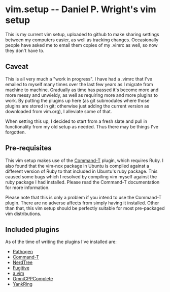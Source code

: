 # vim.setup -- Daniel P. Wright's vim setup

This is my current vim setup, uploaded to github to make sharing settings
between my computers easier, as well as tracking changes.  Occasionally people
have asked me to email them copies of my .vimrc as well, so now they don't have
to.

## Caveat

This is all very much a "work in progress".  I have had a .vimrc that I've
emailed to myself many times over the last few years as I migrate from machine
to machine.  Gradually as time has passed it's become more and more messy and
unwieldy, as well as requiring more and more plugins to work.  By putting the
plugins up here (as git submodules where those plugins are stored in git;
otherwise just adding the current version as downloaded from vim.org), I
alleviate some of that.

When setting this up, I decided to start from a fresh slate and pull in
functionality from my old setup as needed.  Thus there may be things I've
forgotten.

## Pre-requisites

This vim setup makes use of the
[Command-T](https://github.com/wincent/Command-T) plugin, which requires Ruby.
I also found that the vim-nox package in Ubuntu is compiled against a different
version of Ruby to that included in Ubuntu's ruby package.  This caused some
bugs which I resolved by compiling vim myself against the ruby package I had
installed.  Please read the Command-T documentation for more information.

Please note that this is only a problem if you intend to use the Command-T
plugin.  There are no adverse affects from simply having it installed.  Other
than that, this vim setup should be perfectly suitable for most pre-packaged vim
distributions.

## Included plugins

As of the time of writing the plugins I've installed are:
 
* [Pathogen](https://github.com/tpope/vim-pathogen)
* [Command-T](https://github.com/wincent/Command-T)
* [NerdTree](http://github.com/scrooloose/nerdtree)
* [Fugitive](http://github.com/tpope/vim-fugitive)
* [a.vim](http://www.vim.org/scripts/script.php?script_id=31)
* [OmniCPPComplete](http://www.vim.org/scripts/script.php?script_id=1520)
* [YankRing](http://www.vim.org/scripts/script.php?script_id=1234)
